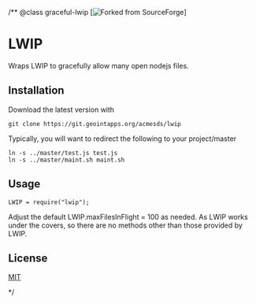/**
@class graceful-lwip [![Forked from SourceForge](https://sourceforge.net)]
# LWIP

Wraps LWIP to gracefully allow many open nodejs files.

## Installation

Download the latest version with

	git clone https://git.geointapps.org/acmesds/lwip

Typically, you will want to redirect the following to your project/master

	ln -s ../master/test.js test.js
	ln -s ../master/maint.sh maint.sh
	
## Usage

	LWIP = require("lwip");
	
Adjust the default LWIP.maxFilesInFlight = 100 as needed.  As LWIP works under the covers, so there are no methods other than
those provided by LWIP.

## License

[MIT](LICENSE)

*/